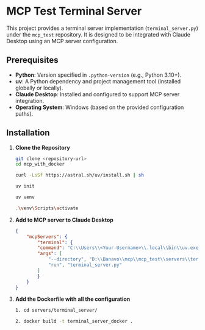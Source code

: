 # MCP Test Terminal Server

This project provides a terminal server implementation (`terminal_server.py`) under the `mcp_test` repository. It is designed to be integrated with Claude Desktop using an MCP server configuration.

## Prerequisites

- **Python**: Version specified in `.python-version` (e.g., Python 3.10+).
- **uv**: A Python dependency and project management tool (installed globally or locally).
- **Claude Desktop**: Installed and configured to support MCP server integration.
- **Operating System**: Windows (based on the provided configuration paths).

## Installation

1. **Clone the Repository**

   ```bash
   git clone <repository-url>
   cd mcp_with_docker

   curl -LsSf https://astral.sh/uv/install.sh | sh

   uv init

   uv venv

   .\venv\Scripts\activate

2. **Add to MCP server to Claude Desktop**
    ```json
    {
        "mcpServers": {
            "terminal": {
            "command": "C:\\Users\\<Your-Username>\\.local\\bin\\uv.exe",
            "args": [
                "--directory", "D:\\Banavo\\mcp\\mcp_test\\servers\\terminal_server",
                "run", "terminal_server.py"
            ]
            }
        }
    }

3. **Add the Dockerfile with all the configuration**
    ```bash
    1. cd servers/terminal_server/

    2. docker build -t terminal_server_docker .


